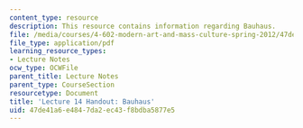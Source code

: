 ```yaml
---
content_type: resource
description: This resource contains information regarding Bauhaus.
file: /media/courses/4-602-modern-art-and-mass-culture-spring-2012/47de41a6e4847da2ec43f8bdba5877e5_MIT4_602S12_lec14Bauhaus.pdf
file_type: application/pdf
learning_resource_types:
- Lecture Notes
ocw_type: OCWFile
parent_title: Lecture Notes
parent_type: CourseSection
resourcetype: Document
title: 'Lecture 14 Handout: Bauhaus'
uid: 47de41a6-e484-7da2-ec43-f8bdba5877e5
---
```

